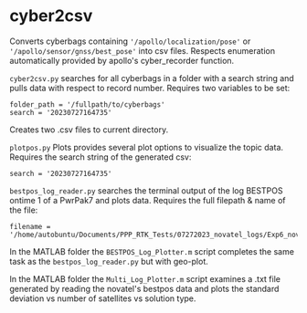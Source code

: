 
# cyber2csv

Converts cyberbags containing ```'/apollo/localization/pose'``` or ```'/apollo/sensor/gnss/best_pose'``` into csv files. Respects enumeration automatically provided by apollo's cyber_recorder function.

```cyber2csv.py``` searches for all cyberbags in a folder with a search string and pulls data with respect to record number. Requires two variables to be set:

```
folder_path = '/fullpath/to/cyberbags'
search = '20230727164735'
```

Creates two .csv files to current directory. 

```plotpos.py``` Plots provides several plot options to visualize the topic data. Requires the search string of the generated csv:

```
search = '20230727164735'
```

```bestpos_log_reader.py``` searches the terminal output of the log BESTPOS ontime 1 of a PwrPak7 and plots data. Requires the full filepath & name of the file:

```
filename = '/home/autobuntu/Documents/PPP_RTK_Tests/07272023_novatel_logs/Exp6_novatel_cycle.txt'
```

In the MATLAB folder the ```BESTPOS_Log_Plotter.m``` script completes the same task as the ```bestpos_log_reader.py``` but with geo-plot.

In the MATLAB folder the ```Multi_Log_Plotter.m``` script examines a .txt file generated by reading the novatel's bestpos data and plots the standard deviation vs number of satellites vs solution type. 

